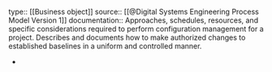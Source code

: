 type:: [[Business object]]
source:: [[@Digital Systems Engineering Process Model Version 1]]
documentation:: Approaches, schedules, resources, and specific considerations required to perform configuration management for a project. Describes and documents how to make authorized changes to established baselines in a uniform and controlled manner.

-